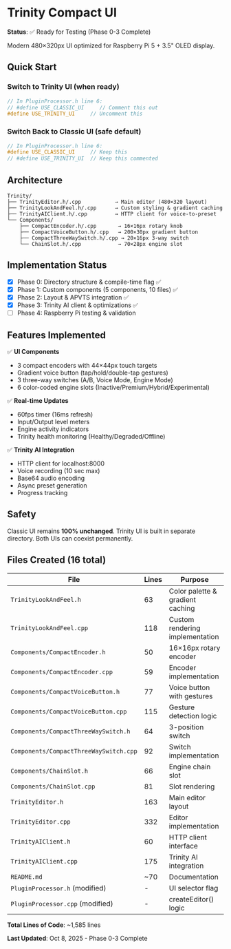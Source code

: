 # Trinity Compact UI

**Status**: ✅ Ready for Testing (Phase 0-3 Complete)

Modern 480×320px UI optimized for Raspberry Pi 5 + 3.5" OLED display.

## Quick Start

### Switch to Trinity UI (when ready)
```cpp
// In PluginProcessor.h line 6:
// #define USE_CLASSIC_UI     // Comment this out
#define USE_TRINITY_UI     // Uncomment this
```

### Switch Back to Classic UI (safe default)
```cpp
// In PluginProcessor.h line 6:
#define USE_CLASSIC_UI     // Keep this
// #define USE_TRINITY_UI  // Keep this commented
```

## Architecture

```
Trinity/
├── TrinityEditor.h/.cpp           → Main editor (480×320 layout)
├── TrinityLookAndFeel.h/.cpp      → Custom styling & gradient caching
├── TrinityAIClient.h/.cpp         → HTTP client for voice-to-preset
└── Components/
    ├── CompactEncoder.h/.cpp       → 16×16px rotary knob
    ├── CompactVoiceButton.h/.cpp   → 200×30px gradient button
    ├── CompactThreeWaySwitch.h/.cpp → 20×16px 3-way switch
    └── ChainSlot.h/.cpp            → 70×28px engine slot
```

## Implementation Status

- [x] Phase 0: Directory structure & compile-time flag ✅
- [x] Phase 1: Custom components (5 components, 10 files) ✅
- [x] Phase 2: Layout & APVTS integration ✅
- [x] Phase 3: Trinity AI client & optimizations ✅
- [ ] Phase 4: Raspberry Pi testing & validation

## Features Implemented

✅ **UI Components**
- 3 compact encoders with 44×44px touch targets
- Gradient voice button (tap/hold/double-tap gestures)
- 3 three-way switches (A/B, Voice Mode, Engine Mode)
- 6 color-coded engine slots (Inactive/Premium/Hybrid/Experimental)

✅ **Real-time Updates**
- 60fps timer (16ms refresh)
- Input/Output level meters
- Engine activity indicators
- Trinity health monitoring (Healthy/Degraded/Offline)

✅ **Trinity AI Integration**
- HTTP client for localhost:8000
- Voice recording (10 sec max)
- Base64 audio encoding
- Async preset generation
- Progress tracking

## Safety

Classic UI remains **100% unchanged**. Trinity UI is built in separate directory. Both UIs can coexist permanently.

## Files Created (16 total)

| File | Lines | Purpose |
|------|-------|---------|
| `TrinityLookAndFeel.h` | 63 | Color palette & gradient caching |
| `TrinityLookAndFeel.cpp` | 118 | Custom rendering implementation |
| `Components/CompactEncoder.h` | 50 | 16×16px rotary encoder |
| `Components/CompactEncoder.cpp` | 59 | Encoder implementation |
| `Components/CompactVoiceButton.h` | 77 | Voice button with gestures |
| `Components/CompactVoiceButton.cpp` | 115 | Gesture detection logic |
| `Components/CompactThreeWaySwitch.h` | 64 | 3-position switch |
| `Components/CompactThreeWaySwitch.cpp` | 92 | Switch implementation |
| `Components/ChainSlot.h` | 66 | Engine chain slot |
| `Components/ChainSlot.cpp` | 81 | Slot rendering |
| `TrinityEditor.h` | 163 | Main editor layout |
| `TrinityEditor.cpp` | 332 | Editor implementation |
| `TrinityAIClient.h` | 60 | HTTP client interface |
| `TrinityAIClient.cpp` | 175 | Trinity AI integration |
| `README.md` | ~70 | Documentation |
| `PluginProcessor.h` (modified) | - | UI selector flag |
| `PluginProcessor.cpp` (modified) | - | createEditor() logic |

**Total Lines of Code**: ~1,585 lines

**Last Updated**: Oct 8, 2025 - Phase 0-3 Complete

